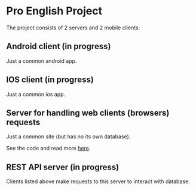 # Pro English Project

The project consists of 2 servers and 2 mobile clients:

## Android client (in progress)
Just a common android app.

## IOS client (in progress)
Just a common ios app.

## Server for handling web clients (browsers) requests
Just a common site (but has no its own database).

See the code and read more [here](https://github.com/vadim-cvy/black-hole-programmers-eng-project-web).

## REST API server (in progress)
Clients listed above make requests to this server to interact with database. 
